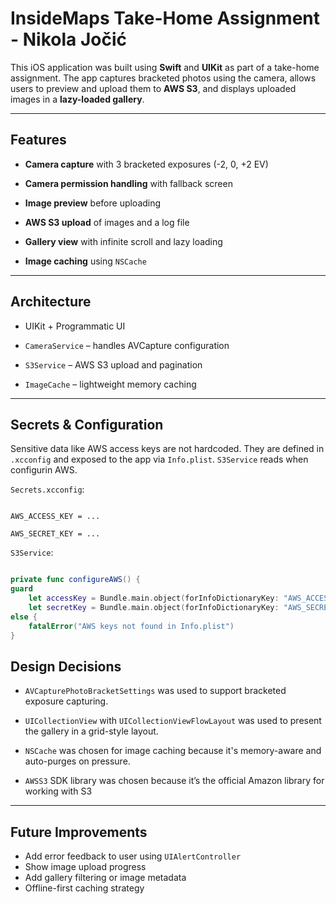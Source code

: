 # InsideMaps Take-Home Assignment  - Nikola Jočić

  

This iOS application was built using ****Swift**** and ****UIKit**** as part of a take-home assignment. The app captures bracketed photos using the camera, allows users to preview and upload them to ****AWS S3****, and displays uploaded images in a ****lazy-loaded gallery****.
  
---  

## Features

- ****Camera capture**** with 3 bracketed exposures (-2, 0, +2 EV)

- ****Camera permission handling**** with fallback screen

- ****Image preview**** before uploading

- ****AWS S3 upload**** of images and a log file

- ****Gallery view**** with infinite scroll and lazy loading

- ****Image caching**** using `NSCache`

---

## Architecture

- UIKit + Programmatic UI

-  `CameraService` – handles AVCapture configuration

- `S3Service` – AWS S3 upload and pagination

- `ImageCache` – lightweight memory caching
  
---

## Secrets & Configuration

Sensitive data like AWS access keys are not hardcoded.
They are defined in `.xcconfig` and exposed to the app via `Info.plist`.
`S3Service` reads when configurin AWS.

`Secrets.xcconfig`:

```text

AWS_ACCESS_KEY = ...

AWS_SECRET_KEY = ...
```

`S3Service`:

```Swift  

private func configureAWS() {
guard
    let accessKey = Bundle.main.object(forInfoDictionaryKey: "AWS_ACCESS_KEY") as? String,
    let secretKey = Bundle.main.object(forInfoDictionaryKey: "AWS_SECRET_KEY") as? String
else {
    fatalError("AWS keys not found in Info.plist")
}
```
## Design Decisions

-   `AVCapturePhotoBracketSettings`  was used to support bracketed exposure capturing.
    
-   `UICollectionView`  with  `UICollectionViewFlowLayout`  was used to present the gallery in a grid-style layout.
    
-   `NSCache`  was chosen for image caching because it's memory-aware and auto-purges on pressure.

-   `AWSS3` SDK library was chosen because it’s the official Amazon library for working with S3

----------

## Future Improvements

-   Add error feedback to user using  `UIAlertController`
-   Show image upload progress
-   Add gallery filtering or image metadata
-   Offline-first caching strategy

